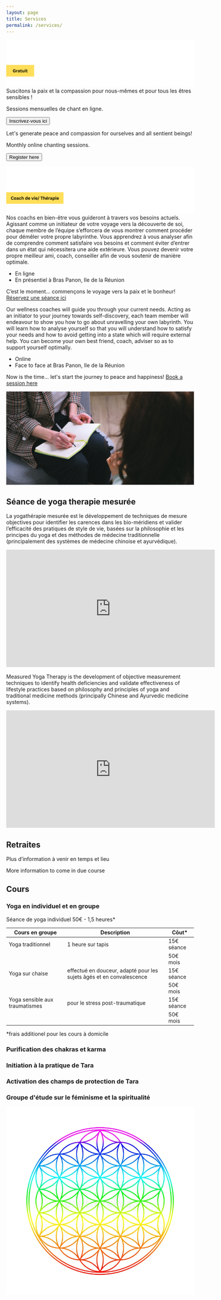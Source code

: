 ```yaml
---
layout: page
title: Services
permalink: /services/
---
```

![Gratuit](/assets/images/Gratuit.png "Gratuit")
Suscitons la paix et la compassion pour nous-mêmes et pour tous les êtres sensibles !

Sessions mensuelles de chant en ligne.

<a href="https://forms.gle/pJyoW73HaE4CTX3x5">
<button style="backgound-color:green">Inscrivez-vous ici</button>
</a>
 

Let's generate peace and compassion for ourselves and all sentient beings!

Monthly online chanting sessions.

<a href="https://forms.gle/pJyoW73HaE4CTX3x5">
<button style="backgound-color:green">Register here</button>
</a>


![Coaching de vie et thérapie](/assets/images/Coaching.png "Coaching de vie et thérapie") 
 Nos coachs en bien-être vous guideront à travers vos besoins actuels. Agissant comme un initiateur de votre voyage vers la découverte de soi, chaque membre de l’équipe s’efforcera de vous montrer comment procéder pour démêler votre propre labyrinthe. Vous apprendrez à vous analyser afin de comprendre comment satisfaire vos besoins et comment éviter d’entrer dans un état qui nécessitera une aide extérieure. Vous pouvez devenir votre propre meilleur ami, coach, conseiller afin de vous soutenir de manière optimale.
  + En ligne
  + En présentiel à Bras Panon, Ile de la Réunion
  
  C’est le moment... commençons le voyage vers la paix et le bonheur! 
 [Réservez une séance ici]()

 Our wellness coaches will guide you through your current needs. Acting as an initiator to your journey towards self-discovery, each team member will endeavour to show you how to go about unravelling your own labyrinth. You will learn how to analyse yourself so that you will understand how to satisfy your needs and how to avoid getting into a state which will require external help. You can become your own best friend, coach, adviser so as to support yourself optimally.
  + Online
  + Face to face at Bras Panon, Ile de la Réunion
  
  Now is the time... let's start the journey to peace and happiness! 
 [Book a session here]()

![A counselling session](/assets/images/counseling2.jpg "A counselling session")


## Séance de yoga therapie mesurée 

 La yogathérapie mesurée est le développement de techniques de mesure objectives pour identifier les carences dans les bio-méridiens et valider l’efficacité des pratiques de style de vie, basées sur la philosophie et les principes du yoga et des méthodes de médecine traditionnelle (principalement des systèmes de médecine chinoise et ayurvédique).


 <iframe width="560" height="315" src="https://www.youtube.com/embed/O-ji9gRpC1A?si=MBzyRzFfF8LyY0aZ" title="YouTube video player" frameborder="0" allow="accelerometer; autoplay; clipboard-write; encrypted-media; gyroscope; picture-in-picture; web-share" allowfullscreen></iframe>


 Measured Yoga Therapy is the development of objective measurement techniques to
identify health deficiencies and validate effectiveness of lifestyle practices
based on philosophy and principles of yoga and traditional medicine methods (principally
Chinese and Ayurvedic medicine systems).

<iframe width="560" height="315" src="https://www.youtube.com/embed/RxHLv1_90fM?si=1sythm-UN-GjNtHE" title="YouTube video player" frameborder="0" allow="accelerometer; autoplay; clipboard-write; encrypted-media; gyroscope; picture-in-picture; web-share" allowfullscreen></iframe>


## Retraites
Plus d’information à venir en temps et lieu

More information to come in due course


## Cours 

### Yoga en individuel et en groupe

Séance de yoga individuel 50€ - 1,5 heures*

| Cours en groupe | Description | Côut* |
| ----------- | ----------- | ----- |
| Yoga traditionnel | 1 heure sur tapis | 15€ séance   |
|                           |                   |   50€ mois    |
| Yoga sur chaise | effectué en douceur, adapté pour les sujets âgés et en convalescence |15€ séance   |
|                           |                   |   50€ mois    |
|Yoga sensible aux traumatismes | pour le stress post-traumatique |15€ séance   |
|                           |                   |   50€ mois    |

*frais additionel pour les cours à domicile

### Purification des chakras et karma

### Initiation à la pratique de Tara

### Activation des champs de protection de Tara

### Groupe d'étude sur le féminisme et la spiritualité






![Flower of life](/assets/images/flower-life-colorful-illustration-white-background-1.png "Flower of life")

